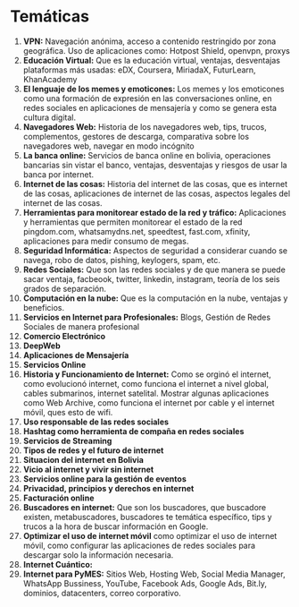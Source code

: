 # Temáticas
1. **VPN:**  Navegación anónima, acceso a contenido restringido por zona geográfica. Uso de aplicaciones como: Hotpost Shield, openvpn, proxys
2. **Educación Virtual:** Que es la educación virtual, ventajas, desventajas plataformas más usadas: eDX, Coursera, MiriadaX, FuturLearn, KhanAcademy
3. **El lenguaje de los memes y emoticones:** Los memes y los emoticones como una formación de expresión en las conversaciones online, en redes sociales en aplicaciones de mensajería y como se genera esta cultura digital.
4. **Navegadores Web:** Historia de los navegadores web, tips, trucos, complementos, gestores de descarga, comparativa sobre los navegadores web, navegar en modo incógnito
5. **La banca online:** Servicios de banca online en bolivia, operaciones bancarias sin vistar el banco, ventajas, desventajas y riesgos de usar la banca por internet.
6. **Internet de las cosas:** Historia del internet de las cosas, que es internet de las cosas, aplicaciones de internet de las cosas, aspectos legales del internet de las cosas.
7. **Herramientas para monitorear estado de la red y tráfico:** Aplicaciones y herramientas que permiten monitorear el estado de la red pingdom.com, whatsamydns.net, speedtest, fast.com, xfinity, aplicaciones para medir consumo de megas.
8. **Seguridad Informática:** Aspectos de seguridad a considerar cuando se navega, robo de datos, pishing, keylogers, spam, etc.
9. **Redes Sociales:** Que son las redes sociales y de que manera se puede sacar ventaja, facbeook, twitter, linkedin, instagram, teoría de los seis grados de separación.
10. **Computación en la nube:** Que es la computación en la nube, ventajas y beneficios.
11. **Servicios en Internet para Profesionales:** Blogs, Gestión de Redes Sociales de manera profesional
12. **Comercio Electrónico**
13. **DeepWeb**
14. **Aplicaciones de Mensajería**
15. **Servicios Online**
16. **Historia y Funcionamiento de Internet:** Como se orginó el internet, como evolucionó internet, como funciona el internet a nivel global, cables submarinos, internet satelital. Mostrar algunas aplicaciones como Web Archive, como funciona el internet por cable y el internet móvil, ques esto de wifi.
17. **Uso responsable de las redes sociales**
19. **Hashtag como herramienta de compaña en redes sociales**
19. **Servicios de Streaming**
20. **Tipos de redes y el futuro de internet**
21. **Situacion del internet en Bolivia**
22. **Vicio al internet y vivir sin internet**
23. **Servicios online para la gestión de eventos**
24. **Privacidad, principios y derechos en internet**
25. **Facturación online**
26. **Buscadores en internet:** Que son los buscadores, que buscadore existen, metabuscadores, buscadores te temática específico, tips y trucos a la hora de buscar información en Google.
27. **Optimizar el uso de internet móvil** como optimizar el uso de internet móvil, como configurar las aplicaciones de redes sociales para descargar solo la información necesaria.
28. **Internet Cuántico:**
30. **Internet para PyMES:** Sitios Web, Hosting Web, Social Media Manager, WhatsApp Bussiness, YouTube, Facebook Ads, Google Ads, Bit.ly, dominios, datacenters, correo corporativo.
